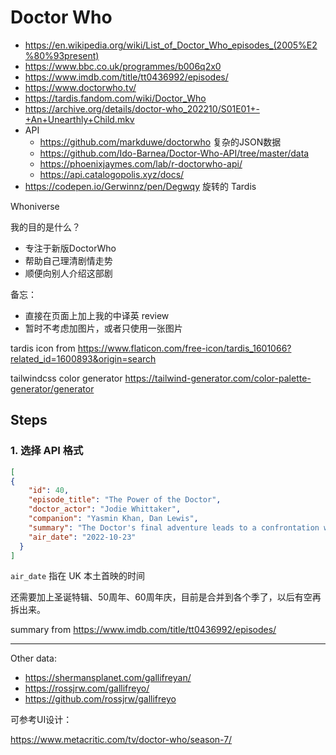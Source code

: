 # Doctor Who

- https://en.wikipedia.org/wiki/List_of_Doctor_Who_episodes_(2005%E2%80%93present)
- https://www.bbc.co.uk/programmes/b006q2x0
- https://www.imdb.com/title/tt0436992/episodes/
- https://www.doctorwho.tv/
- https://tardis.fandom.com/wiki/Doctor_Who
- https://archive.org/details/doctor-who_202210/S01E01+-+An+Unearthly+Child.mkv
- API
  - https://github.com/markduwe/doctorwho 复杂的JSON数据
  - https://github.com/Ido-Barnea/Doctor-Who-API/tree/master/data
  - https://phoenixjaymes.com/lab/r-doctorwho-api/
  - https://api.catalogopolis.xyz/docs/
- https://codepen.io/Gerwinnz/pen/Degwqy 旋转的 Tardis

Whoniverse

我的目的是什么？

- 专注于新版DoctorWho
- 帮助自己理清剧情走势
- 顺便向别人介绍这部剧

备忘：

- 直接在页面上加上我的中译英 review
- 暂时不考虑加图片，或者只使用一张图片

tardis icon from https://www.flaticon.com/free-icon/tardis_1601066?related_id=1600893&origin=search

tailwindcss color generator https://tailwind-generator.com/color-palette-generator/generator


## Steps

### 1. 选择 API 格式

```json
[
{
    "id": 40,
    "episode_title": "The Power of the Doctor",
    "doctor_actor": "Jodie Whittaker",
    "companion": "Yasmin Khan, Dan Lewis",
    "summary": "The Doctor's final adventure leads to a confrontation with the Master and a dramatic regeneration.",
    "air_date": "2022-10-23"
  }
]
```

`air_date` 指在 UK 本土首映的时间

还需要加上圣诞特辑、50周年、60周年庆，目前是合并到各个季了，以后有空再拆出来。

summary from https://www.imdb.com/title/tt0436992/episodes/

---

Other data:

- https://shermansplanet.com/gallifreyan/
- https://rossjrw.com/gallifreyo/
- https://github.com/rossjrw/gallifreyo


可参考UI设计：

https://www.metacritic.com/tv/doctor-who/season-7/
